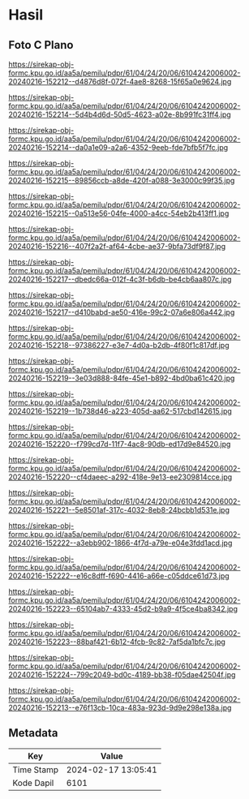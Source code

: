 # Hasil

## Foto C Plano

https://sirekap-obj-formc.kpu.go.id/aa5a/pemilu/pdpr/61/04/24/20/06/6104242006002-20240216-152212--d4876d8f-072f-4ae8-8268-15f65a0e9624.jpg

https://sirekap-obj-formc.kpu.go.id/aa5a/pemilu/pdpr/61/04/24/20/06/6104242006002-20240216-152214--5d4b4d6d-50d5-4623-a02e-8b991fc31ff4.jpg

https://sirekap-obj-formc.kpu.go.id/aa5a/pemilu/pdpr/61/04/24/20/06/6104242006002-20240216-152214--da0a1e09-a2a6-4352-9eeb-fde7bfb5f7fc.jpg

https://sirekap-obj-formc.kpu.go.id/aa5a/pemilu/pdpr/61/04/24/20/06/6104242006002-20240216-152215--89856ccb-a8de-420f-a088-3e3000c99f35.jpg

https://sirekap-obj-formc.kpu.go.id/aa5a/pemilu/pdpr/61/04/24/20/06/6104242006002-20240216-152215--0a513e56-04fe-4000-a4cc-54eb2b413ff1.jpg

https://sirekap-obj-formc.kpu.go.id/aa5a/pemilu/pdpr/61/04/24/20/06/6104242006002-20240216-152216--407f2a2f-af64-4cbe-ae37-9bfa73df9f87.jpg

https://sirekap-obj-formc.kpu.go.id/aa5a/pemilu/pdpr/61/04/24/20/06/6104242006002-20240216-152217--dbedc66a-012f-4c3f-b6db-be4cb6aa807c.jpg

https://sirekap-obj-formc.kpu.go.id/aa5a/pemilu/pdpr/61/04/24/20/06/6104242006002-20240216-152217--d410babd-ae50-416e-99c2-07a6e806a442.jpg

https://sirekap-obj-formc.kpu.go.id/aa5a/pemilu/pdpr/61/04/24/20/06/6104242006002-20240216-152218--97386227-e3e7-4d0a-b2db-4f80f1c817df.jpg

https://sirekap-obj-formc.kpu.go.id/aa5a/pemilu/pdpr/61/04/24/20/06/6104242006002-20240216-152219--3e03d888-84fe-45e1-b892-4bd0ba61c420.jpg

https://sirekap-obj-formc.kpu.go.id/aa5a/pemilu/pdpr/61/04/24/20/06/6104242006002-20240216-152219--1b738d46-a223-405d-aa62-517cbd142615.jpg

https://sirekap-obj-formc.kpu.go.id/aa5a/pemilu/pdpr/61/04/24/20/06/6104242006002-20240216-152220--f799cd7d-11f7-4ac8-90db-ed17d9e84520.jpg

https://sirekap-obj-formc.kpu.go.id/aa5a/pemilu/pdpr/61/04/24/20/06/6104242006002-20240216-152220--cf4daeec-a292-418e-9e13-ee2309814cce.jpg

https://sirekap-obj-formc.kpu.go.id/aa5a/pemilu/pdpr/61/04/24/20/06/6104242006002-20240216-152221--5e8501af-317c-4032-8eb8-24bcbb1d531e.jpg

https://sirekap-obj-formc.kpu.go.id/aa5a/pemilu/pdpr/61/04/24/20/06/6104242006002-20240216-152222--a3ebb902-1866-4f7d-a79e-e04e3fdd1acd.jpg

https://sirekap-obj-formc.kpu.go.id/aa5a/pemilu/pdpr/61/04/24/20/06/6104242006002-20240216-152222--e16c8dff-f690-4416-a66e-c05ddce61d73.jpg

https://sirekap-obj-formc.kpu.go.id/aa5a/pemilu/pdpr/61/04/24/20/06/6104242006002-20240216-152223--65104ab7-4333-45d2-b9a9-4f5ce4ba8342.jpg

https://sirekap-obj-formc.kpu.go.id/aa5a/pemilu/pdpr/61/04/24/20/06/6104242006002-20240216-152223--88baf421-6b12-4fcb-9c82-7af5da1bfc7c.jpg

https://sirekap-obj-formc.kpu.go.id/aa5a/pemilu/pdpr/61/04/24/20/06/6104242006002-20240216-152224--799c2049-bd0c-4189-bb38-f05dae42504f.jpg

https://sirekap-obj-formc.kpu.go.id/aa5a/pemilu/pdpr/61/04/24/20/06/6104242006002-20240216-152213--e76f13cb-10ca-483a-923d-9d9e298e138a.jpg


## Metadata

| Key        | Value               |
| ---------- | ------------------- |
| Time Stamp | 2024-02-17 13:05:41 |
| Kode Dapil | 6101                |



